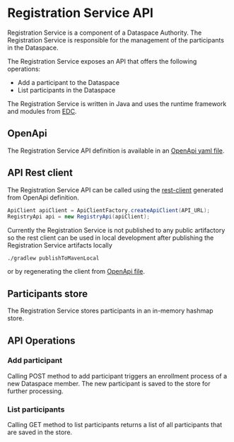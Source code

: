 # Registration Service API

Registration Service is a component of a Dataspace Authority. 
The Registration Service is responsible for the management of the participants in the Dataspace.

The Registration Service exposes an API that offers the following operations:
- Add a participant to the Dataspace
- List participants in the Dataspace

The Registration Service is written in Java and uses the runtime framework and modules from [EDC](https://github.com/eclipse-dataspaceconnector/DataSpaceConnector).

## OpenApi 

The Registration Service API definition is available in an [OpenApi yaml file](../../../../resources/openapi/yaml/registration-service.yaml). 

## API Rest client

The Registration Service API can be called using the [rest-client](../../../../rest-client) generated from OpenApi definition.

```java
ApiClient apiClient = ApiClientFactory.createApiClient(API_URL);
RegistryApi api = new RegistryApi(apiClient);
```

Currently the Registration Service is not published to any public artifactory so the rest client can be used in local development after publishing the 
Registration Service artifacts locally

```
./gradlew publishToMavenLocal
```

or by regenerating the client from [OpenApi file](../../../../resources/openapi/yaml/registration-service.yaml).

## Participants store

The Registration Service stores participants in an in-memory hashmap store. 

## API Operations

### Add participant

Calling POST method to add participant triggers an enrollment process of a new Dataspace member. The new participant is saved to the store for further 
processing. 

### List participants

Calling GET method to list participants returns a list of all participants that are saved in the store.


